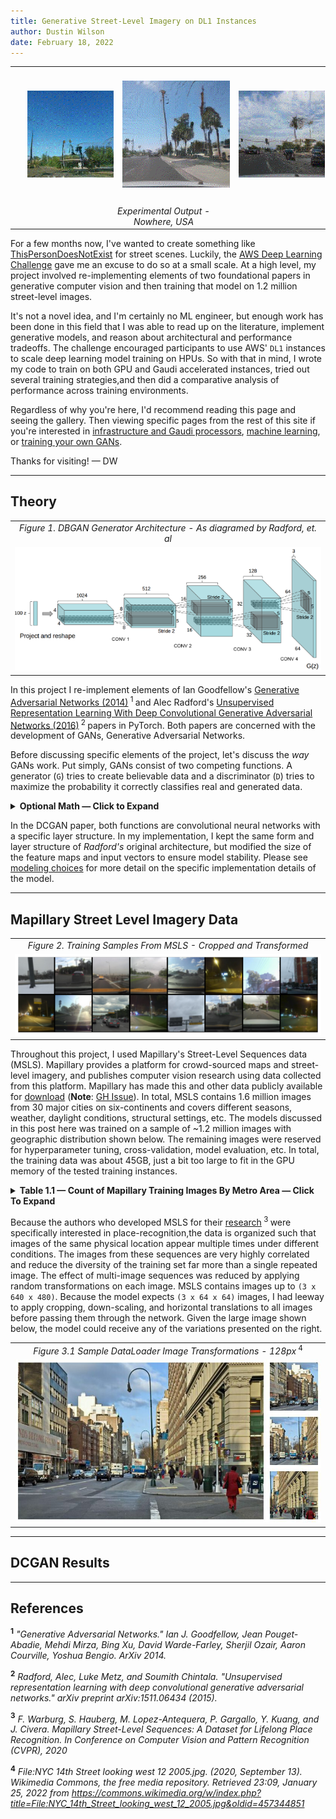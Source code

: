 ```yaml
---
title: Generative Street-Level Imagery on DL1 Instances
author: Dustin Wilson
date: February 18, 2022
---
```



|                           |                           |                           |                           |
|:-------------------------:|:-------------------------:|:-------------------------:|:-------------------------:|
| <img src="../images/gan/001.gif" height="auto" width="188" style="padding: 20px; border-radius: 2px"> | <img src="../images/gan/002.gif" height="auto" width="188" style="padding: 20px; border-radius: 2px"> | <img src="../images/gan/003.gif" height="auto" width="188" style="padding: 20px; border-radius: 2px"> |
|                           | *Experimental Output - Nowhere, USA*                           |                           |

For a few months now, I've wanted to create something like [ThisPersonDoesNotExist](https://thispersondoesnotexist.com/) for street scenes. Luckily, the [AWS Deep Learning Challenge](https://amazon-ec2-dl1.devpost.com) gave me an excuse to do so at a small scale. At a high level, my project involved re-implementing elements of two foundational papers in generative computer vision and then training that model on 1.2 million street-level images.

It's not a novel idea, and I'm certainly no ML engineer, but enough work has been done in this field that I was able to read up on the literature, implement generative models, and reason about architectural and performance tradeoffs. The challenge encouraged participants to use AWS' `DL1` instances to scale deep learning model training on HPUs. So with that in mind, I wrote my code to train on both GPU and Gaudi accelerated instances, tried out several training strategies,and then did a comparative analysis of performance across training environments.

Regardless of why you're here, I'd recommend reading this page and seeing the gallery. Then viewing specific pages from the rest of this site if you're interested in [infrastructure and Gaudi processors](./infra.html), [machine learning](./ml.html), or [training your own GANs](./gan-training-notes.html).

Thanks for visiting! &mdash; DW

--------

## Theory

|                           |
|:-------------------------:|
| *Figure 1. DBGAN Generator Architecture -  As diagramed by Radford, et. al*|
| ![OK](../images/translation/gan.png) |

In this project I re-implement elements of Ian Goodfellow's [Generative Adversarial Networks (2014)](https://proceedings.neurips.cc/paper/2014/file/5ca3e9b122f61f8f06494c97b1afccf3-Paper.pdf)<sup> 1 </sup> and Alec Radford's [Unsupervised Representation Learning With Deep Convolutional Generative Adversarial Networks (2016)](https://arxiv.org/pdf/1511.06434.pdf)<sup> 2 </sup> papers in PyTorch. Both papers are concerned with the development of GANs, Generative Adversarial Networks.

Before discussing specific elements of the project, let's discuss the *way* GANs work. Put simply, GANs consist of two competing functions. A generator (`G`) tries to create believable data and a discriminator (`D`) tries to maximize the probability it correctly classifies real and generated data.

<details>
<summary><strong>Optional Math &mdash; Click to Expand</strong></summary>

Assume the following variables:

- `X` &mdash; Input data, in our case, an image with size `(3 x 64 x 64)`
  
- `D(X)` or `D` &mdash; Discriminator network which outputs the probability that an input, `X`, is real.

- `G(Z)` or `G` &mdash; Generator network that deterministically creates data in the shape of `X`. In practice, an image with size `(3 x 64 x 64)`.
  
- `Z` &mdash; Random noise to seed the generator. In practice, a `(1 x 100)` vector drawn from a standard normal distribution.
  
- `D(G(Z))` &mdash; Given an output of the generator, the probability that the discriminator believes the image to be real. A high `D(G(Z))` suggests the generator has "tricked" the discriminator.

The critical steps in each training iteration involve measuring the values of the following terms. For the formula-inclined, the GAN is simply maximizing the following function:

<center>`min​`<sub>`G`</sub>`max​`<sub>`V`</sub>`(D,G) = E`<sub>`x∼pdata​(x)`</sub>​`[logD(x)] + E`<sub>`z∼pz​(z)​`</sub>`[log(1−D(G(z)))]`</center>

- `E`<sub>`x∼pdata​(x)`</sub>​`[logD(x)]` &mdash; The expected value of `D`'s predictions when given samples from the real batch. Remember, `D(x)` produces a probability, thus a perfect discriminator would return values near *0*.

- `E`<sub>`z∼pz​(z)​`</sub>`[log(1−D(G(z)))]` &mdash; The expected value of `D`'s prediction when given samples produced from `G(Z)`, Because all images in this batch are fake, a better discriminator would predict a lower `D(G(Z))`, also returning values near *0*.
</details>

In the DCGAN paper, both functions are convolutional neural networks with a specific layer structure. In my implementation, I kept the same form and layer structure of *Radford's* original architecture, but modified the size of the feature maps and input vectors to ensure model stability. Please see [modeling choices](./ml.html) for more detail on the specific implementation details of the model.

--------

## Mapillary Street Level Imagery Data

|                           |
|:-------------------------:|
| *Figure 2. Training Samples From MSLS - Cropped and Transformed*|
| ![OK](../images/translation/train_samples_eu.png) |

Throughout this project, I used Mapillary's Street-Level Sequences data (MSLS). Mapillary provides a platform for crowd-sourced maps and street-level imagery, and publishes computer vision research using data collected from this platform. Mapillary has made this and other data publicly available for [download](https://www.mapillary.com/dataset/places) (**Note**: [GH Issue](https://github.com/mapillary/mapillary_sls/issues/23)). In total, MSLS contains 1.6 million images from 30 major cities on six-continents and covers different seasons, weather, daylight conditions, structural settings, etc. The models discussed in this post here was trained on a sample of ~1.2 million images with geographic distribution shown below. The remaining images were reserved for hyperparameter tuning, cross-validation, model evaluation, etc. In total, the training data was about 45GB, just a bit too large to fit in the GPU memory of the tested training instances.

<details>
<summary><strong>Table 1.1 — Count of Mapillary Training Images By Metro Area &mdash; Click To Expand</strong></summary>
| Metro Area    | % of Sample | Approx. Count |
|:--------------|:-----------:|----------:|
| Amman         |       0.14% |     1,702 |
| Amsterdam     |       1.37% |    16,487 |
| Austin        |       1.90% |    22,847 |
| Bangkok       |       3.26% |    39,055 |
| Boston        |       1.27% |    15,204 |
| Budapest      |      17.67% |   212,015 |
| Goa           |       1.11% |    13,307 |
| Helsinki      |       1.75% |    20,978 |
| London        |       0.65% |     7,755 |
| Manila        |       0.53% |     6,416 |
| Melbourne     |      15.58% |   186,908 |
| Moscow        |      18.14% |   217,594 |
| Nairobi       |       0.06% |       725 |
| Ottawa        |      12.09% |   145,063 |
| Paris         |       1.62% |    19,416 |
| Phoenix       |      12.56% |   150,642 |
| Sao Paulo     |       4.65% |    55,793 |
| San Fransisco |       0.43% |     5,133 |
| Tokyo         |       3.49% |    41,845 |
| Toronto       |       1.27% |    15,176 |
| Trondheim     |       1.07% |    12,888 |
| Zurich        |       0.51% |     6,081 |
| **Total**     |             | **1,199,556** |
Table: *Table 1 &mdash; Count of Mapillary Training Images By Metro Area*
</details>

Because the authors who developed MSLS for their [research](https://research.mapillary.com/publication/cvpr20c)<sup> 3 </sup> were specifically interested in place-recognition,the data is organized such that images of the same physical location appear multiple times under different conditions. The images from these sequences are very highly correlated and reduce the diversity of the training set far more than a single repeated image. The effect of multi-image sequences was reduced by applying random transformations on each image. MSLS contains images up to `(3 x 640 x 480)`. Because the model expects `(3 x 64 x 64)` images, I had leeway to apply cropping, down-scaling, and horizontal translations to all images before passing them through the network. Given the large image shown below, the model could receive any of the variations presented on the right.

|                                                                          |
|:------------------------------------------------------------------------:|
| *Figure 3.1 Sample DataLoader Image Transformations - 128px*<sup> 4 </sup> |
|![OK](../images/translation/nyc_img_transformed_samples_128.png)            |

--------

## DCGAN Results

--------

## References

**<sup>1</sup>** *"Generative Adversarial Networks." Ian J. Goodfellow, Jean Pouget-Abadie, Mehdi Mirza, Bing Xu, David Warde-Farley, Sherjil Ozair, Aaron Courville, Yoshua Bengio. ArXiv 2014.*

**<sup>2</sup>** *Radford, Alec, Luke Metz, and Soumith Chintala. "Unsupervised representation learning with deep convolutional generative adversarial networks." arXiv preprint arXiv:1511.06434 (2015).*

**<sup>3</sup>** *F. Warburg, S. Hauberg, M. Lopez-Antequera, P. Gargallo, Y. Kuang, and J. Civera. Mapillary Street-Level Sequences: A Dataset for Lifelong Place Recognition. In Conference on Computer Vision and Pattern Recognition (CVPR), 2020*

**<sup>4</sup>** *File:NYC 14th Street looking west 12 2005.jpg. (2020, September 13). Wikimedia Commons, the free media repository. Retrieved 23:09, January 25, 2022 from https://commons.wikimedia.org/w/index.php?title=File:NYC_14th_Street_looking_west_12_2005.jpg&oldid=457344851* 
